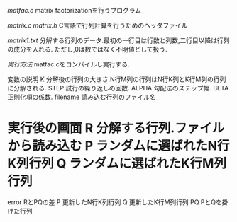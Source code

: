 *matfac.c*
matrix factorizationを行うプログラム

*matrix.c matrix.h*
C言語で行列計算を行うためのヘッダファイル

*matrix1.txt*
分解する行列のデータ.最初の一行目は行数と列数,二行目以降は行列の成分を入れる.
ただし,0は数ではなく不明値として扱う.

*実行方法*
matfac.cをコンパイルし実行する.

変数の説明
K	分解後の行列の大きさ.N行M列の行列はN行K列とK行M列の行列に分解される.
STEP	試行の繰り返しの回数.
ALPHA	勾配法のステップ幅.
BETA	正則化項の係数.
filename	読み込む行列のファイル名

実行後の画面
R	分解する行列.ファイルから読み込む
P	ランダムに選ばれたN行K列行列
Q	ランダムに選ばれたK行M列行列
=====================
error	RとPQの差
P	更新したN行K列行列
Q	更新したK行M列行列
PQ	PとQを掛けた行列